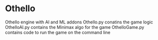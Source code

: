 # Othello
Othello engine with AI and ML addons
Othello.py conatins the game logic
OthelloAI.py contains the Minimax algo for the game
OthelloGame.py contains code to run the game on the command line
